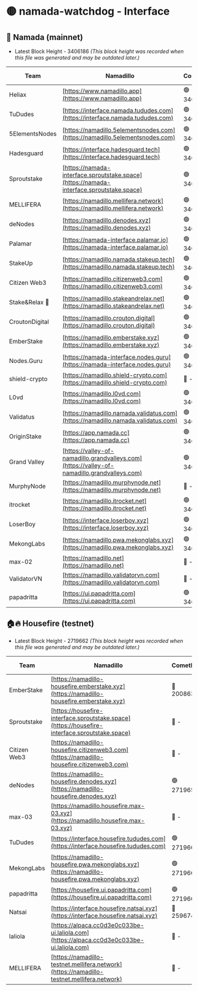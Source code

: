 # 🟡 namada-watchdog - Interface

## 🚀 Namada (mainnet)
- Latest Block Height - 3406186 *(This block height was recorded when this file was generated and may be outdated later.)*

| Team | Namadillo | CometBFT | Indexer | MASP Indexer |
|-|-|-|-|-|
| Heliax | [https://www.namadillo.app](https://www.namadillo.app) | 🟢 3406160 | 🟢 3406160 | 🟢 3406159 |
| TuDudes | [https://interface.namada.tududes.com](https://interface.namada.tududes.com) | 🟢 3406160 | 🟢 3406160 | 🟢 3406160 |
| 5ElementsNodes | [https://namadillo.5elementsnodes.com](https://namadillo.5elementsnodes.com) | 🟢 3406160 | 🟢 3406160 | 🟢 3406160 |
| Hadesguard | [https://interface.hadesguard.tech](https://interface.hadesguard.tech) | 🟢 3406161 | 🟢 3406161 | 🟢 3406161 |
| Sproutstake | [https://namada-interface.sproutstake.space](https://namada-interface.sproutstake.space) | 🟢 3406162 | 🟢 3406162 | 🟢 3406161 |
| MELLIFERA | [https://namadillo.mellifera.network](https://namadillo.mellifera.network) | 🟢 3406163 | 🟢 3406163 | 🟢 3406163 |
| deNodes | [https://namadillo.denodes.xyz](https://namadillo.denodes.xyz) | 🟢 3406164 | 🟢 3406164 | 🟢 3406164 |
| Palamar | [https://namada-interface.palamar.io](https://namada-interface.palamar.io) | 🟢 3406165 | 🟢 3406165 | 🟢 3406164 |
| StakeUp | [https://namadillo.namada.stakeup.tech](https://namadillo.namada.stakeup.tech) | 🟢 3406165 | 🟢 3406165 | 🟢 3406165 |
| Citizen Web3 | [https://namadillo.citizenweb3.com](https://namadillo.citizenweb3.com) | 🟢 3406166 | 🟢 3406166 | 🟢 3406166 |
| Stake&Relax 🦥 | [https://namadillo.stakeandrelax.net](https://namadillo.stakeandrelax.net) | 🟢 3406167 | 🟢 3406167 | 🟢 3406167 |
| CroutonDigital | [https://namadillo.crouton.digital](https://namadillo.crouton.digital) | 🟢 3406168 | 🟢 3406168 | 🟢 3406168 |
| EmberStake | [https://namadillo.emberstake.xyz](https://namadillo.emberstake.xyz) | 🟢 3406168 | 🟢 3406168 | 🟢 3406168 |
| Nodes.Guru | [https://namada-interface.nodes.guru](https://namada-interface.nodes.guru) | 🟢 3406169 | 🟢 3406169 | 🟢 3406169 |
| shield-crypto | [https://namadillo.shield-crypto.com](https://namadillo.shield-crypto.com) | 🔴 - | 🔴 - | 🔴 - |
| L0vd | [https://namadillo.l0vd.com](https://namadillo.l0vd.com) | 🟢 3406175 | 🟢 3406175 | 🟢 3406175 |
| Validatus | [https://namadillo.namada.validatus.com](https://namadillo.namada.validatus.com) | 🟢 3406176 | 🟢 3406176 | 🟢 3406176 |
| OriginStake | [https://app.namada.cc](https://app.namada.cc) | 🟢 3406176 | 🟢 3406176 | 🟢 3406176 |
| Grand Valley | [https://valley-of-namadillo.grandvalleys.com](https://valley-of-namadillo.grandvalleys.com) | 🟢 3406177 | 🔴 3380816 | 🟢 3406177 |
| MurphyNode | [https://namadillo.murphynode.net](https://namadillo.murphynode.net) | 🔴 - | 🔴 - | 🔴 - |
| itrocket | [https://namadillo.itrocket.net](https://namadillo.itrocket.net) | 🟢 3406180 | 🟢 3406179 | 🟢 3406180 |
| LoserBoy | [https://interface.loserboy.xyz](https://interface.loserboy.xyz) | 🟢 3406181 | 🟢 3406180 | 🟢 3406181 |
| MekongLabs | [https://namadillo.pwa.mekonglabs.xyz](https://namadillo.pwa.mekonglabs.xyz) | 🟢 3406181 | 🟢 3406181 | 🟢 3406181 |
| max-02 | [https://namadillo.net](https://namadillo.net) | 🔴 - | 🔴 - | 🔴 - |
| ValidatorVN | [https://namadillo.validatorvn.com](https://namadillo.validatorvn.com) | 🔴 - | 🔴 - | 🔴 - |
| papadritta | [https://ui.papadritta.com](https://ui.papadritta.com) | 🟢 3406186 | 🟢 3406186 | 🔴 - |

## 🏠🔥 Housefire (testnet)
- Latest Block Height - 2719662 *(This block height was recorded when this file was generated and may be outdated later.)*

| Team | Namadillo | CometBFT | Indexer | MASP Indexer |
|-|-|-|-|-|
| EmberStake | [https://namadillo-housefire.emberstake.xyz](https://namadillo-housefire.emberstake.xyz) | 🔴 2008636 | 🔴 - | 🔴 - |
| Sproutstake | [https://housefire-interface.sproutstake.space](https://housefire-interface.sproutstake.space) | 🔴 - | 🔴 - | 🔴 - |
| Citizen Web3 | [https://namadillo-housefire.citizenweb3.com](https://namadillo-housefire.citizenweb3.com) | 🔴 - | 🔴 - | 🔴 - |
| deNodes | [https://namadillo-housefire.denodes.xyz](https://namadillo-housefire.denodes.xyz) | 🟢 2719651 | 🟢 2719651 | 🟢 2719652 |
| max-03 | [https://namadillo.housefire.max-03.xyz](https://namadillo.housefire.max-03.xyz) | 🔴 - | 🔴 - | 🔴 - |
| TuDudes | [https://interface.housefire.tududes.com](https://interface.housefire.tududes.com) | 🟢 2719660 | 🟢 2719660 | 🟢 2719660 |
| MekongLabs | [https://namadillo-housefire.pwa.mekonglabs.xyz](https://namadillo-housefire.pwa.mekonglabs.xyz) | 🟢 2719661 | 🟢 2719661 | 🟢 2719660 |
| papadritta | [https://housefire.ui.papadritta.com](https://housefire.ui.papadritta.com) | 🟢 2719662 | 🟢 2719662 | 🟢 2719662 |
| Natsai | [https://interface.housefire.natsai.xyz](https://interface.housefire.natsai.xyz) | 🔴 2596741 | 🔴 2596741 | 🔴 2596741 |
| laliola | [https://alpaca.cc0d3e0c033be-ui.laliola.com](https://alpaca.cc0d3e0c033be-ui.laliola.com) | 🔴 - | 🔴 - | 🔴 - |
| MELLIFERA | [https://namadillo-testnet.mellifera.network](https://namadillo-testnet.mellifera.network) | 🔴 - | 🟢 2719665 | 🔴 2607259 |

